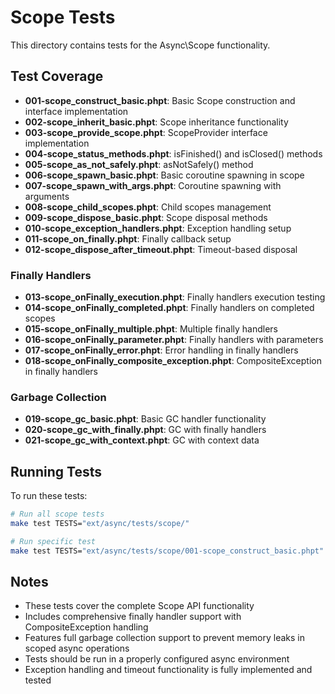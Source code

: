# Scope Tests

This directory contains tests for the Async\Scope functionality.

## Test Coverage

- **001-scope_construct_basic.phpt**: Basic Scope construction and interface implementation
- **002-scope_inherit_basic.phpt**: Scope inheritance functionality
- **003-scope_provide_scope.phpt**: ScopeProvider interface implementation
- **004-scope_status_methods.phpt**: isFinished() and isClosed() methods
- **005-scope_as_not_safely.phpt**: asNotSafely() method
- **006-scope_spawn_basic.phpt**: Basic coroutine spawning in scope
- **007-scope_spawn_with_args.phpt**: Coroutine spawning with arguments
- **008-scope_child_scopes.phpt**: Child scopes management
- **009-scope_dispose_basic.phpt**: Scope disposal methods
- **010-scope_exception_handlers.phpt**: Exception handling setup
- **011-scope_on_finally.phpt**: Finally callback setup
- **012-scope_dispose_after_timeout.phpt**: Timeout-based disposal

### Finally Handlers
- **013-scope_onFinally_execution.phpt**: Finally handlers execution testing
- **014-scope_onFinally_completed.phpt**: Finally handlers on completed scopes  
- **015-scope_onFinally_multiple.phpt**: Multiple finally handlers
- **016-scope_onFinally_parameter.phpt**: Finally handlers with parameters
- **017-scope_onFinally_error.phpt**: Error handling in finally handlers
- **018-scope_onFinally_composite_exception.phpt**: CompositeException in finally handlers

### Garbage Collection
- **019-scope_gc_basic.phpt**: Basic GC handler functionality
- **020-scope_gc_with_finally.phpt**: GC with finally handlers
- **021-scope_gc_with_context.phpt**: GC with context data

## Running Tests

To run these tests:

```bash
# Run all scope tests
make test TESTS="ext/async/tests/scope/"

# Run specific test
make test TESTS="ext/async/tests/scope/001-scope_construct_basic.phpt"
```

## Notes

- These tests cover the complete Scope API functionality
- Includes comprehensive finally handler support with CompositeException handling
- Features full garbage collection support to prevent memory leaks in scoped async operations
- Tests should be run in a properly configured async environment
- Exception handling and timeout functionality is fully implemented and tested